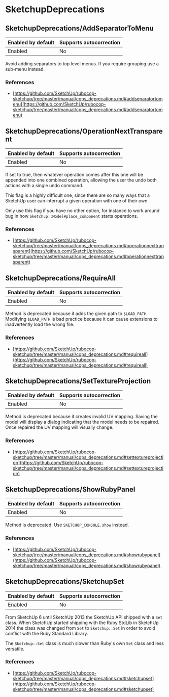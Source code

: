 # SketchupDeprecations

## SketchupDeprecations/AddSeparatorToMenu

Enabled by default | Supports autocorrection
--- | ---
Enabled | No

Avoid adding separators to top level menus. If you require grouping use
a sub-menu instead.

### References

* [https://github.com/SketchUp/rubocop-sketchup/tree/master/manual/cops_deprecations.md#addseparatortomenu](https://github.com/SketchUp/rubocop-sketchup/tree/master/manual/cops_deprecations.md#addseparatortomenu)

## SketchupDeprecations/OperationNextTransparent

Enabled by default | Supports autocorrection
--- | ---
Enabled | No

If set to true, then whatever operation comes after this one will be
appended into one combined operation, allowing the user the undo both
actions with a single undo command.

This flag is a highly difficult one, since there are so many ways that a
SketchUp user can interrupt a given operation with one of their own.

Only use this flag if you have no other option, for instance to work
around bug in how `Sketchup::Model#place_component` starts operations.

### References

* [https://github.com/SketchUp/rubocop-sketchup/tree/master/manual/cops_deprecations.md#operationnexttransparent](https://github.com/SketchUp/rubocop-sketchup/tree/master/manual/cops_deprecations.md#operationnexttransparent)

## SketchupDeprecations/RequireAll

Enabled by default | Supports autocorrection
--- | ---
Enabled | No

Method is deprecated because it adds the given path to `$LOAD_PATH`.
Modifying `$LOAD_PATH` is bad practice because it can cause extensions
to inadvertently load the wrong file.

### References

* [https://github.com/SketchUp/rubocop-sketchup/tree/master/manual/cops_deprecations.md#requireall](https://github.com/SketchUp/rubocop-sketchup/tree/master/manual/cops_deprecations.md#requireall)

## SketchupDeprecations/SetTextureProjection

Enabled by default | Supports autocorrection
--- | ---
Enabled | No

Method is deprecated because it creates invalid UV mapping. Saving the
model will display a dialog indicating that the model needs to be
repaired. Once repaired the UV mapping will visually change.

### References

* [https://github.com/SketchUp/rubocop-sketchup/tree/master/manual/cops_deprecations.md#settextureprojection](https://github.com/SketchUp/rubocop-sketchup/tree/master/manual/cops_deprecations.md#settextureprojection)

## SketchupDeprecations/ShowRubyPanel

Enabled by default | Supports autocorrection
--- | ---
Enabled | No

Method is deprecated. Use `SKETCHUP_CONSOLE.show` instead.

### References

* [https://github.com/SketchUp/rubocop-sketchup/tree/master/manual/cops_deprecations.md#showrubypanel](https://github.com/SketchUp/rubocop-sketchup/tree/master/manual/cops_deprecations.md#showrubypanel)

## SketchupDeprecations/SketchupSet

Enabled by default | Supports autocorrection
--- | ---
Enabled | No

From SketchUp 6 until SketchUp 2013 the SketchUp API shipped with a
`Set` class. When SketchUp started shipping with the Ruby StdLib in
SketchUp 2014 the class was changed from `Set` to `Sketchup::Set` in
order to avoid conflict with the Ruby Standard Library.

The `Sketchup::Set` class is much slower than Ruby's own `Set` class
and less versatile.

### References

* [https://github.com/SketchUp/rubocop-sketchup/tree/master/manual/cops_deprecations.md#sketchupset](https://github.com/SketchUp/rubocop-sketchup/tree/master/manual/cops_deprecations.md#sketchupset)
